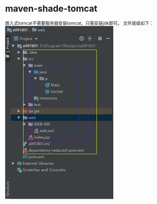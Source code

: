 # maven-shade-tomcat

嵌入式tomcat不需要服务器安装tomcat，只需安装jdk即可。
文件层级如下：
<br>
![image](https://github.com/afra666/maven-shade-tomcat/blob/master/img/level.jpg)
